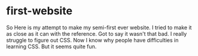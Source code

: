 # first-website

So Here is my attempt to make my semi-first ever website.
I tried to make it as close as it can with the reference.
Got to say it wasn't that bad. I really struggle to figure
out CSS.
Now I know why people have difficulties in learning CSS.
But it seems quite fun.
